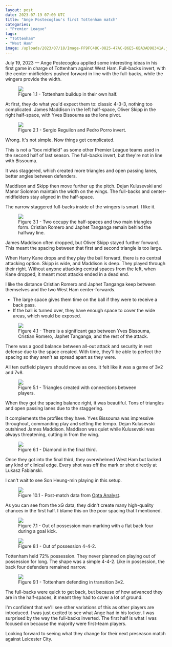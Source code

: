 ```yaml
---
layout: post
date: 2023-07-19 07:00 UTC
title: "Ange Postecoglou's first Tottenham match"
categories:
- "Premier League"
tags:
- "Tottenham"
- "West Ham"
image: /uploads/2023/07/18/Image-FF9FC48C-0825-47AC-B6E5-6BA3AD98341A.jpeg
---
```


July 19, 2023 — Ange Postecoglou applied some interesting ideas in his first game in charge of Tottenham against West Ham. Full-backs invert, with the center-midfielders pushed forward in line with the full-backs, while the wingers provide the width.

<!---more--->

<figure>
    <img src="https://i.imgur.com/5b1IAGZ.jpg">
    <figcaption>Figure 1.1 - Tottenham buildup in their own half.</figcaption>
</figure> 

At first, they do what you'd expect them to: classic 4-3-3, nothing too complicated. James Maddison in the left half-space, Oliver Skipp in the right half-space, with Yves Bissouma as the lone pivot. 

<figure>
    <img src="https://i.imgur.com/77FwSir.jpg">
    <figcaption>Figure 2.1 - Sergio Reguilon and Pedro Porro invert.</figcaption>
</figure> 

Wrong. It's not simple. Now things get complicated. 

This is not a "box midfield" as some other Premier League teams used in the second half of last season. The full-backs invert, but they're not in line with Bissouma. 

It was staggered, which created more triangles and open passing lanes, better angles between defenders. 

Maddison and Skipp then move further up the pitch. Dejan Kulusevski and Manor Solomon maintain the width on the wings. The full-backs and center-midfielders stay aligned in the half-space. 

The narrow staggered full-backs inside of the wingers is smart. I like it. 

<figure>
    <img src="https://i.imgur.com/UwJNYp2.jpg">
    <figcaption>Figure 3.1 - Two occupy the half-spaces and two main triangles form. Cristian Romero and Japhet Tanganga remain behind the halfway line.</figcaption>
</figure> 

James Maddison often dropped, but Oliver Skipp stayed further forward. This meant the spacing between that first and second triangle is too large. 

When Harry Kane drops and they play the ball forward, there is no central attacking option. Skipp is wide, and Maddison is deep. They played through their right. Without anyone attacking central spaces from the left, when Kane dropped, it meant most attacks ended in a dead end. 

I like the distance Cristian Romero and Japhet Tanganga keep between themselves and the two West Ham center-forwards. 

- The large space gives them time on the ball if they were to receive a back pass.
- If the ball is turned over, they have enough space to cover the wide areas, which would be exposed.

<figure>
    <img src="https://i.imgur.com/wU8z6Y0.jpg">
    <figcaption>Figure 4.1 - There is a significant gap between Yves Bissouma, Cristian Romero, Japhet Tanganga, and the rest of the attack.</figcaption>
</figure> 

There was a good balance between all-out attack and security in rest defense due to the space created. With time, they'll be able to perfect the spacing so they aren't as spread apart as they were. 

All ten outfield players should move as one. It felt like it was a game of 3v2 and 7v8. 

<figure>
    <img src="https://i.imgur.com/patcQnR.jpg">
    <figcaption>Figure 5.1 - Triangles created with connections between players.</figcaption>
</figure> 

When they got the spacing balance right, it was beautiful. Tons of triangles and open passing lanes due to the staggering. 

It complements the profiles they have. Yves Bissouma was impressive throughout, commanding play and setting the tempo. Dejan Kulusevski outshined James Maddison. Maddison was quiet while Kulusevski was always threatening, cutting in from the wing. 

<figure>
    <img src="https://i.imgur.com/VQFE225.jpg">
    <figcaption>Figure 6.1 - Diamond in the final third.</figcaption>
</figure> 

Once they got into the final third, they overwhelmed West Ham but lacked any kind of clinical edge. Every shot was off the mark or shot directly at Lukasz Fabianski.

I can't wait to see Son Heung-min playing in this setup. 

<figure>
    <img src="https://i.imgur.com/v85G33t.jpg">
    <figcaption>Figure 10.1 - Post-match data from <a href="https://twitter.com/optaanalyst/status/1681275401069314049?s=46&t=EwWKBMyY400eGGXYwoRkiw">Opta Analyst</a>.</figcaption>
</figure>

As you can see from the xG data, they didn't create many high-quality chances in the first half. I blame this on the poor spacing that I mentioned. 

<figure>
    <img src="https://i.imgur.com/UOx2iwj.jpg">
    <figcaption>Figure 7.1 - Out of possession man-marking with a flat back four during a goal kick.</figcaption>
</figure> 

<figure>
    <img src="https://i.imgur.com/hK4lDZD.jpg">
    <figcaption>Figure 8.1 - Out of possession 4-4-2.</figcaption>
</figure> 

Tottenham held 72% possession. They never planned on playing out of possession for long. The shape was a simple 4-4-2. Like in possession, the back four defenders remained narrow. 

<figure>
    <img src="https://i.imgur.com/OAOeM5H.jpg">
    <figcaption>Figure 9.1 - Tottenham defending in transition 3v2.</figcaption>
</figure> 

The full-backs were quick to get back, but because of how advanced they are in the half-spaces, it meant they had to cover a lot of ground. 

I'm confident that we'll see other variations of this as other players are introduced. I was just excited to see what Ange had in his locker. I was surprised by the way the full-backs inverted. The first half is what I was focused on because the majority were first-team players. 

Looking forward to seeing what they change for their next preseason match against Leicester City.

